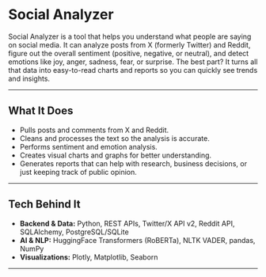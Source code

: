 # Social Analyzer

Social Analyzer is a tool that helps you understand what people are saying on social media. It can analyze posts from X (formerly Twitter) and Reddit, figure out the overall sentiment (positive, negative, or neutral), and detect emotions like joy, anger, sadness, fear, or surprise. The best part? It turns all that data into easy-to-read charts and reports so you can quickly see trends and insights.

---

## What It Does

- Pulls posts and comments from X and Reddit.
- Cleans and processes the text so the analysis is accurate.
- Performs sentiment and emotion analysis.
- Creates visual charts and graphs for better understanding.
- Generates reports that can help with research, business decisions, or just keeping track of public opinion.

---

## Tech Behind It

- **Backend & Data:** Python, REST APIs, Twitter/X API v2, Reddit API, SQLAlchemy, PostgreSQL/SQLite
- **AI & NLP:** HuggingFace Transformers (RoBERTa), NLTK VADER, pandas, NumPy
- **Visualizations:** Plotly, Matplotlib, Seaborn

---
